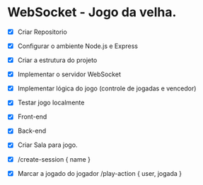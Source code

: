 # WebSocket - Jogo da velha.

- [x] Criar Repositorio
- [x] Configurar o ambiente Node.js e Express 
- [x] Criar a estrutura do projeto  
- [x] Implementar o servidor WebSocket   
- [x] Implementar lógica do jogo (controle de jogadas e vencedor)  
- [x] Testar jogo localmente


- [x] Front-end 
- [x] Back-end

- [x] Criar Sala para jogo. 
- [x] /create-session { name } 
- [x] Marcar a jogado do jogador /play-action { user, jogada }
